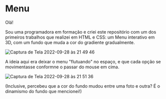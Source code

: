 # Menu
Olá!


Sou uma programadora em formação e criei este repositório com um dos primeiros trabalhos que realizei em HTML e CSS: um Menu interativo em 3D, com um fundo que muda a cor do gradiente gradualmente.


![Captura de Tela 2022-09-28 às 21 49 46](https://user-images.githubusercontent.com/84921343/192913874-c5267d80-5b38-436f-9217-82e1457b7563.png)


A ideia aqui era deixar o menu "flutuando" no espaço, e que cada opção se movimentasse conformne o passar do mouse em cima.

![Captura de Tela 2022-09-28 às 21 51 36](https://user-images.githubusercontent.com/84921343/192914094-627967c8-199d-4c2f-956f-a6da21c5c550.png)

(Inclusive, percebeu que a cor do fundo mudou entre uma foto e outra? É o dinamismo do fundo que mencionei!)
